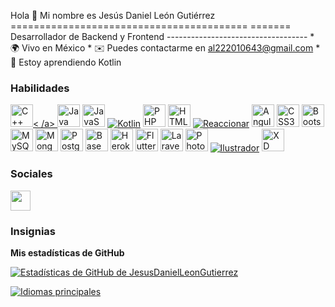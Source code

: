 Hola 👋 Mi nombre es Jesús Daniel León Gutiérrez ========================================= ======= Desarrollador de Backend y Frontend ----------------------------------- * 🌍 Vivo en México * ✉️ Puedes contactarme en [al222010643@gmail.com](mailto:al222010643@gmail.com)[](mailto:al222010643@gmail.com) * 🧠 Estoy aprendiendo Kotlin

### Habilidades

<p align="left">
<a href="https://docs.microsoft.com/en-us/cpp/?view=msvc-170" target="_blank" rel="noreferrer"><img src ="https://raw.githubusercontent.com/danielcranney/readme-generator/main/public/icons/skills/cplusplus-colored.svg" width="36" height="36" alt="C++" />< /a>
<a href="https://www.oracle.com/java/" target="_blank" rel="noreferrer"><img src="https://raw.githubusercontent.com/danielcranney/readme -generator/main/public/icons/skills/java-colored.svg" width="36" height="36" alt="Java" /></a>
<a href="https://developer.mozilla.org/en-US/docs/Web/JavaScript" target="_blank" rel="noreferrer"><img src="https://raw.githubusercontent.com /danielcranney/readme-generator/main/public/icons/skills/javascript-colored.svg" width="36" height="36" alt="JavaScript" /></a>
<a href="https:/ /kotlinlang.org/" target="_blank" rel="noreferrer"><img src="https://raw.githubusercontent.com/danielcranney/readme-generator/main/public/icons/skills/kotlin-colored. svg" ancho="36" altura="36" alt="Kotlin" /></a>
<a href="https://www.php.net/" objetivo="_blank" rel="noreferrer"><img src="https://raw.githubusercontent.com/danielcranney/readme-generator/main/public/icons/skills/php-colored.svg" width="36" height= "36" alt="PHP" /></a>
<a href="https://developer.mozilla.org/en-US/docs/Glossary/HTML5" target="_blank" rel="noreferrer"><img src="https://raw.githubusercontent.com /danielcranney/readme-generator/main/public/icons/skills/html5-colored.svg" width="36" height="36" alt="HTML5" /></a>
<a href="https:/ /reactjs.org/" target="_blank" rel="noreferrer"><img src="https://raw.githubusercontent.com/danielcranney/readme-generator/main/public/icons/skills/react-colored. svg" ancho="36" altura="36" alt="Reaccionar" /></a>
<a href="https://angular.io/" target="_blank"rel="noreferrer"><img src="https://raw.githubusercontent.com/danielcranney/readme-generator/main/public/icons/skills/angularjs-colored.svg" width="36" height="36 " alt="Angular" /></a>
<a href="https://www.w3.org/TR/CSS/#css" target="_blank" rel="noreferrer"><img src="https://raw.githubusercontent.com/danielcranney/ readme-generator/main/public/icons/skills/css3-colored.svg" width="36" height="36" alt="CSS3" /></a>
<a href="https://getbootstrap. com/" target="_blank" rel="noreferrer"><img src="https://raw.githubusercontent.com/danielcranney/readme-generator/main/public/icons/skills/bootstrap-colored.svg" ancho ="36" height="36" alt="Bootstrap" /></a>
<a href="https://www.mysql.com/" target="_blank" rel="noreferrer"><img src="https://raw.githubusercontent.com/danielcranney/readme-generator/main/public/icons/skills/mysql-colored.svg" width="36" height="36" alt= "MySQL" /></a>
<a href="https://www.mongodb.com/" target="_blank" rel="noreferrer"><img src="https://raw.githubusercontent.com/danielcranney/readme-generator/main/ public/icons/skills/mongodb-colored.svg" width="36" height="36" alt="MongoDB" /></a>
<a href="https://www.postgresql.org/" objetivo ="_blank" rel="noreferrer"><img src="https://raw.githubusercontent.com/danielcranney/readme-generator/main/public/icons/skills/postgresql-colored.svg" width="36" altura="36" alt="PostgreSQL" /></a>
<a href="https://firebase.google.com/" target="_blank"rel="noreferrer"><img src="https://raw.githubusercontent.com/danielcranney/readme-generator/main/public/icons/skills/firebase-colored.svg" width="36" height="36 " alt="Base de fuego" /></a>
<a href="https://www.heroku.com/" target="_blank" rel="noreferrer"><img src="https://raw.githubusercontent.com/danielcranney/readme-generator/main/ public/icons/skills/heroku-colored.svg" width="36" height="36" alt="Heroku" /></a>
<a href="https://flutter.dev/" target=" _blank" rel="noreferrer"><img src="https://raw.githubusercontent.com/danielcranney/readme-generator/main/public/icons/skills/flutter-colored.svg" width="36" height= "36" alt="Flutter" /></a>
<a href="https://laravel.com/" target="_blank" rel="noreferrer"><img src="https://raw.githubusercontent.com/danielcranney/readme-generator/main/public/icons/skills/laravel-colored.svg" width="36" height="36" alt="Laravel "/></a>
<a href="https://www.adobe.com/uk/products/photoshop.html" target="_blank" rel="noreferrer"><img src="https://raw.githubusercontent.com/danielcranney /readme-generator/main/public/icons/skills/photoshop-colored.svg" width="36" height="36" alt="Photoshop" /></a>
<a href="adobe.com/uk /products/illustrator.html" target="_blank" rel="noreferrer"><img src="https://raw.githubusercontent.com/danielcranney/readme-generator/main/public/icons/skills/illustrator-colored .svg" ancho="36" altura="36" alt="Ilustrador" /></a>
<a href="https://www.adobe.com/uk/products/xd.html" target="_blank" rel="noreferrer"><img src="https://raw.githubusercontent.com/danielcranney /readme-generator/main/public/icons/skills/xd-colored.svg" width="36" height="36" alt="XD" /></a>
</p>


### Sociales

<p align="left"> </p> <a href="https://www.github.com/JesusDanielLeonGutierrez" target="_blank" rel="noreferrer"><img src="https://raw.githubusercontent.com/danielcranney/readme-generator/main /public/icons/socials/github.svg" width="32" height="32" /></a>

### Insignias

<b>Mis estadísticas de GitHub</b>

<a href="http://www.github.com/JesusDanielLeonGutierrez"><img src="https://github-readme-stats.vercel.app/api?username=JesusDanielLeonGutierrez&show_icons=true&hide=&count_private=true&title_color=0891b2&text_color =ffffff&icon_color=0891b2&bg_color=1c1917&hide_border=true&show_icons=true" alt="Estadísticas de GitHub de JesusDanielLeonGutierrez" /></a>

<a href="https://github.com/JesusDanielLeonGutierrez" align="left"><img src="https://github-readme-stats.vercel.app/api/top-langs/?username=JesusDanielLeonGutierrez&langs_count =10&title_color=0891b2&text_color=ffffff&icon_color=0891b2&bg_color=1c1917&hide_border=true&locale=en&custom_title=%20%Idiomas principales" alt="Idiomas principales" /></a>
